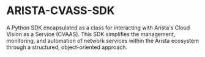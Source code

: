 # ARISTA-CVASS-SDK
A Python SDK encapsulated as a class for interacting with Arista's Cloud Vision as a Service (CVAAS). This SDK simplifies the management, monitoring, and automation of network services within the Arista ecosystem through a structured, object-oriented approach.

